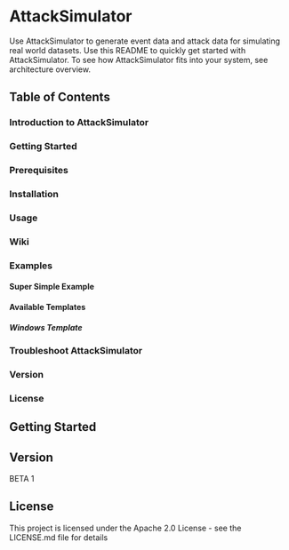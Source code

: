 # AttackSimulator
Use AttackSimulator to generate event data and attack data for simulating real world datasets. Use this README to quickly get started with AttackSimulator. To see how AttackSimulator fits into your system, see architecture overview.

## Table of Contents
### Introduction to AttackSimulator
### Getting Started
### Prerequisites
### Installation
### Usage
### Wiki
### Examples
#### Super Simple Example
#### Available Templates
##### Windows Template
### Troubleshoot AttackSimulator
### Version
### License


## Getting Started

## Version
BETA 1

## License
This project is licensed under the Apache 2.0 License - see the LICENSE.md file for details
